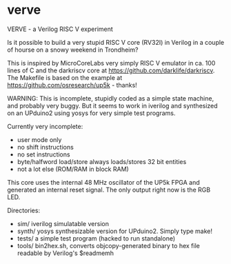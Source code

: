 # verve
VERVE - a Verilog RISC V experiment

Is it possible to build a very stupid RISC V core (RV32I) in Verilog in a couple of hourse on a snowy weekend in Trondheim?

This is inspired by MicroCoreLabs very simply RISC V emulator in ca. 100 lines of C and the darkriscv core at https://github.com/darklife/darkriscv.
The Makefile is based on the example at https://github.com/osresearch/up5k - thanks!

WARNING:
This is incomplete, stupidly coded as a simple state machine, and probably very buggy. But it seems to work in iverilog and synthesized on an UPduino2 using yosys for very simple test programs.

Currently very incomplete:
- user mode only 
- no shift instructions
- no set instructions
- byte/halfword load/store always loads/stores 32 bit entities 
- not a lot else (ROM/RAM in block RAM)

This core uses the internal 48 MHz oscillator of the UP5k FPGA and generated an internal reset signal.
The only output right now is the RGB LED.

Directories:

* sim/     iverilog simulatable version
* synth/   yosys synthesizable version for UPduino2. Simply type make!
* tests/   a simple test program (hacked to run standalone)
* tools/   bin2hex.sh, converts objcopy-generated binary to hex file readable by Verilog's $readmemh

